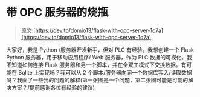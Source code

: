 # 带 OPC 服务器的烧瓶

> 原文:[https://dev.to/domio13/flask-with-opc-server-1o7a](https://dev.to/domio13/flask-with-opc-server-1o7a)

大家好，我是 Python /服务器开发新手，但对 PLC 有经验。我想创建一个 Flask Python 服务器，用于移动应用程序/ Web 服务器，作为 PLC 数据的可视化。我不知道如何连接 Flask 服务器和另一个脚本，并在全双工模式下交换数据。有可能在 Sqlite 上实现吗？我可以从 2 个脚本/服务器向同一个数据库写入/读取数据吗？我画了一些我的问题的解释(第一张图是一个问题，第二张图可能是可能的解决方案？/提前感谢各位有经验的建议)